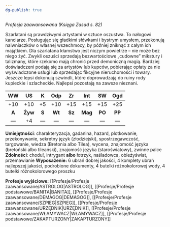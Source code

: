 ```yaml
---
dg-publish: true
---
```

*Profesja zaawansowana (Księga Zasad s. 82)*

Szarlatani są prawdziwymi artystami w sztuce oszustwa. To nałogowi kanciarze. Posługując się gładkimi słówkami i bystrym umysłem, przekonują naiwniaczków o własnej wszechmocy, by później zniknąć z całym ich majątkiem. Dla szarlatana kłamstwo jest niczym powietrze – nie może bez niego żyć. Zwykli oszuści sprzedają bezwartościowe „cudowne” mikstury i talizmany, które rzekomo mają chronić przed demoniczną magią. Bardziej doświadczeni podają się za artystów lub kupców, pobierając opłaty za nie wyświadczone usługi lub sprzedając fikcyjne nieruchomości i towary. Jeszcze lepsi dokonują szwindli, które doprowadzają do ruiny rody kupieckie i szlacheckie. Najlepsi pozostają na zawsze nieznani.

|  WW   |   US    |   K   |  Odp   |   Zr   |   Int   |   SW   |  Ogd   |
|:-----:|:-------:|:-----:|:------:|:------:|:-------:|:------:|:------:|
|  +10  |   +10   |  +5   |  +10   |  +15   |   +15   |  +15   |  +25   |
| **A** | **Żyw** | **S** | **Wt** | **Sz** | **Mag** | **PO** | **PP** |
|   —   |   +4    |   —   |   —    |   —    |    —    |   —    |   —    |

**Umiejętności**: charakteryzacja, gadanina, hazard, plotkowanie, przekonywanie, sekretny język (złodziejski), spostrzegawczość, targowanie, wiedza (Bretonia albo Tilea), wycena, znajomość języka (bretoński albo tileański), znajomość języka (staroświatowy), zwinne palce
**Zdolności**: chodu!, intrygant **albo** łotrzyk, naśladowca, obieżyświat, przemawianie
**Wyposażenie:** 6 ubrań dobrej jakości, 4 komplety ubrań najlepszej jakości, podrobione dokumenty, 4 butelki różnokolorowej wody, 4 butelki różnokolorowego proszku

**Profesje wyjściowe:** [[Profesje/Profesje zaawansowane/ASTROLOG\|ASTROLOG]], [[Profesje/Profesje podstawowe/BANITA\|BANITA]], [[Profesje/Profesje zaawansowane/DEMAGOG\|DEMAGOG]], [[Profesje/Profesje zaawansowane/SZPIEG\|SZPIEG]], [[Profesje/Profesje zaawansowane/URZĘDNIK\|URZĘDNIK]], [[Profesje/Profesje zaawansowane/WŁAMYWACZ\|WŁAMYWACZ]], [[Profesje/Profesje podstawowe/ZAKAPTURZONY\|ZAKAPTURZONY]]